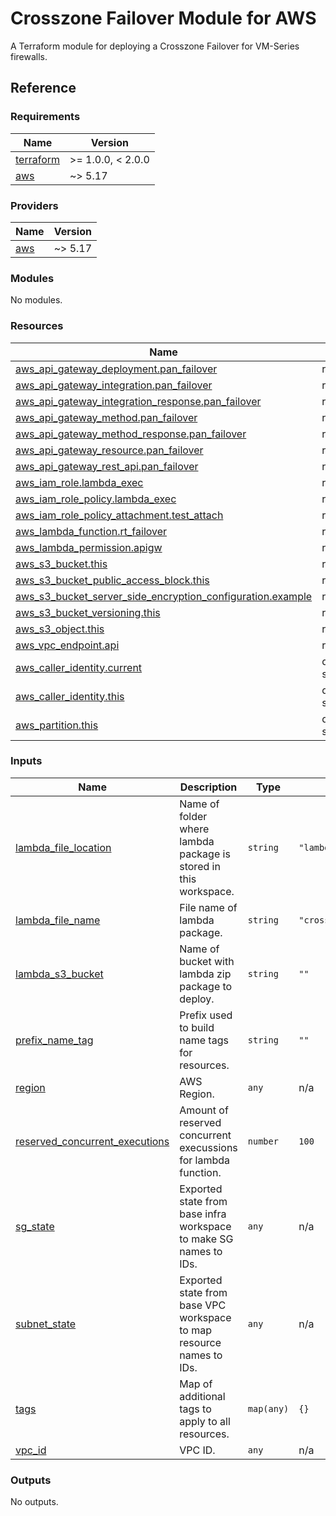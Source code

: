 # Crosszone Failover Module for AWS

A Terraform module for deploying a Crosszone Failover for VM-Series firewalls.

## Reference
<!-- BEGINNING OF PRE-COMMIT-TERRAFORM DOCS HOOK -->
### Requirements

| Name | Version |
|------|---------|
| <a name="requirement_terraform"></a> [terraform](#requirement\_terraform) | >= 1.0.0, < 2.0.0 |
| <a name="requirement_aws"></a> [aws](#requirement\_aws) | ~> 5.17 |

### Providers

| Name | Version |
|------|---------|
| <a name="provider_aws"></a> [aws](#provider\_aws) | ~> 5.17 |

### Modules

No modules.

### Resources

| Name | Type |
|------|------|
| [aws_api_gateway_deployment.pan_failover](https://registry.terraform.io/providers/hashicorp/aws/latest/docs/resources/api_gateway_deployment) | resource |
| [aws_api_gateway_integration.pan_failover](https://registry.terraform.io/providers/hashicorp/aws/latest/docs/resources/api_gateway_integration) | resource |
| [aws_api_gateway_integration_response.pan_failover](https://registry.terraform.io/providers/hashicorp/aws/latest/docs/resources/api_gateway_integration_response) | resource |
| [aws_api_gateway_method.pan_failover](https://registry.terraform.io/providers/hashicorp/aws/latest/docs/resources/api_gateway_method) | resource |
| [aws_api_gateway_method_response.pan_failover](https://registry.terraform.io/providers/hashicorp/aws/latest/docs/resources/api_gateway_method_response) | resource |
| [aws_api_gateway_resource.pan_failover](https://registry.terraform.io/providers/hashicorp/aws/latest/docs/resources/api_gateway_resource) | resource |
| [aws_api_gateway_rest_api.pan_failover](https://registry.terraform.io/providers/hashicorp/aws/latest/docs/resources/api_gateway_rest_api) | resource |
| [aws_iam_role.lambda_exec](https://registry.terraform.io/providers/hashicorp/aws/latest/docs/resources/iam_role) | resource |
| [aws_iam_role_policy.lambda_exec](https://registry.terraform.io/providers/hashicorp/aws/latest/docs/resources/iam_role_policy) | resource |
| [aws_iam_role_policy_attachment.test_attach](https://registry.terraform.io/providers/hashicorp/aws/latest/docs/resources/iam_role_policy_attachment) | resource |
| [aws_lambda_function.rt_failover](https://registry.terraform.io/providers/hashicorp/aws/latest/docs/resources/lambda_function) | resource |
| [aws_lambda_permission.apigw](https://registry.terraform.io/providers/hashicorp/aws/latest/docs/resources/lambda_permission) | resource |
| [aws_s3_bucket.this](https://registry.terraform.io/providers/hashicorp/aws/latest/docs/resources/s3_bucket) | resource |
| [aws_s3_bucket_public_access_block.this](https://registry.terraform.io/providers/hashicorp/aws/latest/docs/resources/s3_bucket_public_access_block) | resource |
| [aws_s3_bucket_server_side_encryption_configuration.example](https://registry.terraform.io/providers/hashicorp/aws/latest/docs/resources/s3_bucket_server_side_encryption_configuration) | resource |
| [aws_s3_bucket_versioning.this](https://registry.terraform.io/providers/hashicorp/aws/latest/docs/resources/s3_bucket_versioning) | resource |
| [aws_s3_object.this](https://registry.terraform.io/providers/hashicorp/aws/latest/docs/resources/s3_object) | resource |
| [aws_vpc_endpoint.api](https://registry.terraform.io/providers/hashicorp/aws/latest/docs/resources/vpc_endpoint) | resource |
| [aws_caller_identity.current](https://registry.terraform.io/providers/hashicorp/aws/latest/docs/data-sources/caller_identity) | data source |
| [aws_caller_identity.this](https://registry.terraform.io/providers/hashicorp/aws/latest/docs/data-sources/caller_identity) | data source |
| [aws_partition.this](https://registry.terraform.io/providers/hashicorp/aws/latest/docs/data-sources/partition) | data source |

### Inputs

| Name | Description | Type | Default | Required |
|------|-------------|------|---------|:--------:|
| <a name="input_lambda_file_location"></a> [lambda\_file\_location](#input\_lambda\_file\_location) | Name of folder where lambda package is stored in this workspace. | `string` | `"lambda-package"` | no |
| <a name="input_lambda_file_name"></a> [lambda\_file\_name](#input\_lambda\_file\_name) | File name of lambda package. | `string` | `"crosszone_ha_instance_id.zip"` | no |
| <a name="input_lambda_s3_bucket"></a> [lambda\_s3\_bucket](#input\_lambda\_s3\_bucket) | Name of bucket with lambda zip package to deploy. | `string` | `""` | no |
| <a name="input_prefix_name_tag"></a> [prefix\_name\_tag](#input\_prefix\_name\_tag) | Prefix used to build name tags for resources. | `string` | `""` | no |
| <a name="input_region"></a> [region](#input\_region) | AWS Region. | `any` | n/a | yes |
| <a name="input_reserved_concurrent_executions"></a> [reserved\_concurrent\_executions](#input\_reserved\_concurrent\_executions) | Amount of reserved concurrent execussions for lambda function. | `number` | `100` | no |
| <a name="input_sg_state"></a> [sg\_state](#input\_sg\_state) | Exported state from base infra workspace to make SG names to IDs. | `any` | n/a | yes |
| <a name="input_subnet_state"></a> [subnet\_state](#input\_subnet\_state) | Exported state from base VPC workspace to map resource names to IDs. | `any` | n/a | yes |
| <a name="input_tags"></a> [tags](#input\_tags) | Map of additional tags to apply to all resources. | `map(any)` | `{}` | no |
| <a name="input_vpc_id"></a> [vpc\_id](#input\_vpc\_id) | VPC ID. | `any` | n/a | yes |

### Outputs

No outputs.
<!-- END OF PRE-COMMIT-TERRAFORM DOCS HOOK -->
